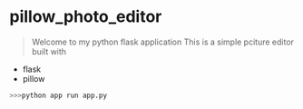 # pillow_photo_editor
> Welcome to my python flask application
> This is a simple pciture editor built with 
* flask
* pillow

```bash 
>>>python app run app.py


```
